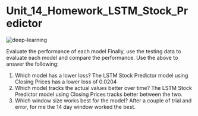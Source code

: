 # Unit_14_Homework_LSTM_Stock_Predictor
![deep-learning](https://user-images.githubusercontent.com/56813346/132855218-00f3757e-de56-4414-85b9-2ac759c34556.jpg)

Evaluate the performance of each model
Finally, use the testing data to evaluate each model and compare the performance.
Use the above to answer the following:

1. Which model has a lower loss? The LSTM Stock Predictor model using Closing Prices has a lower loss of 0.0204
2. Which model tracks the actual values better over time? The LSTM Stock Predictor model using Closing Prices tracks better between the two.
3. Which window size works best for the model? After a couple of trial and error, for me the 14 day window worked the best.

